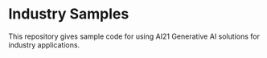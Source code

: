 # Industry Samples
This repository gives sample code for using AI21 Generative AI solutions for industry applications.
